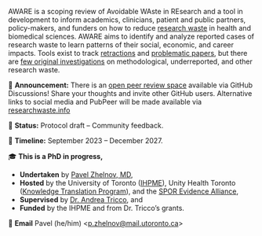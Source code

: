 AWARE is a scoping review of Avoidable WAste in REsearch and a tool in development to inform academics, clinicians, patient and public partners, policy-makers, and funders on how to reduce [research waste](https://www.thelancet.com/series/research) in health and biomedical sciences. AWARE aims to identify and analyze reported cases of research waste to learn patterns of their social, economic, and career impacts. Tools exist to track [retractions](https://retractionwatch.com/) and [problematic papers](https://www.irit.fr/~Guillaume.Cabanac/problematic-paper-screener), but there are [few original investigations](https://doi.org/10.1111/jebm.12616) on methodological, underreported, and other research waste.

📢 **Announcement:** There is an [open peer review space](https://github.com/drzhelnov/aware/discussions/1) available via GitHub Discussions! Share your thoughts and invite other GitHub users. Alternative links to social media and PubPeer will be made available via [researchwaste.info](https://researchwaste.info)

📌 **Status:** Protocol draft – Community feedback.

📆 **Timeline:** September 2023 – December 2027.

🎓 **This is a PhD in progress,**

* **Undertaken** by [Pavel Zhelnov, MD](https://ihpme.utoronto.ca/student-profile/zhelnov-pavel/),
* **Hosted** by the University of Toronto ([IHPME](https://ihpme.utoronto.ca/about/)), Unity Health Toronto ([Knowledge Translation Program](https://knowledgetranslation.net/)), and the [SPOR Evidence Alliance](https://sporevidencealliance.ca/about/about-sporea/),
* **Supervised** by [Dr. Andrea Tricco](https://sporevidencealliance.ca/member/andrea-tricco/), and
* **Funded** by the IHPME and from Dr. Tricco’s grants.

📧 **Email** Pavel (he/him) <[p.zhelnov@mail.utoronto.ca](mailto:p.zhelnov@mail.utoronto.ca)>
